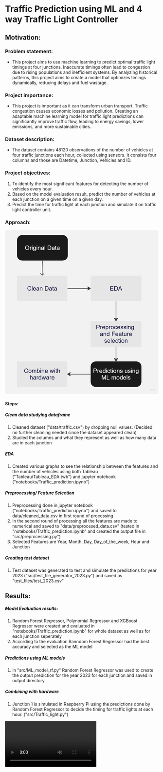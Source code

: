 # Traffic Prediction using ML and 4 way Traffic Light Controller

## Motivation:

### Problem statement:

- This project aims to use machine learning to predict optimal traffic light timings at four junctions. Inaccurate timings often lead to congestion due to rising populations and inefficient systems. By analyzing historical patterns, this project aims to create a model that optimizes timings dynamically, reducing delays and fuel wastage.


### Project importance:

- This project is important as it can transform urban transport. Traffic congestion causes economic losses and pollution. Creating an adaptable machine learning model for traffic light predictions can significantly improve traffic flow, leading to energy savings, lower emissions, and more sustainable cities.


### Dataset description:

- The dataset contains 48120 observations of the number of vehicles at four traffic junctions each hour, collected using sensors. It consists four columns and those are Datetime, Junction, Vehicles and ID.


### Project objectives:
1. To identify the most significant features for detecting the number of vehicles every hour.
2. Based on the model evaluation result, predict the number of vehicles at each junction on a given time on a given day.
3. Predict the time for traffic light at each junction and simulate it on traffic light controller unit.


### Approach:

![**Alt text**](Flowchart.jpg)

#### Steps:

##### Clean data studying dataframe
1. Cleaned dataset ("data/traffic.csv") by dropping null values. (Decided no further cleaning needed since the dataset appeared clean)
2. Studied the columns and what they represent as well as how many data are in each junction

##### EDA
1. Created various graphs to see the relationship between the features and the number of vehicles using both Tableau ("Tableau/Tableau_EDA.twb") and jupyter notebook ("notebooks/Traffic_prediction.ipynb")

##### Preprocessing/ Feature Selection
1. Preprocessing done in jupyter notebook ("notebooks/Traffic_prediction.ipynb") and saved to data/cleaned_data.csv in first round of processing
2. In the second round of processing all the features are made to numerical and saved to "data/preprocesed_data.csv" (tested in "notebooks/Traffic_prediction.ipynb" and created the output file in "src/preprocessing.py")
3. Selected Features are Year, Month, Day, Day_of_the_week, Hour and Junction

##### Creating test dataset
1. Test dataset was generated to test and simulate the predictions for year 2023 ("src/test_file_generator_2023.py") and saved as "test_files/test_2023.csv"

## Results:

##### Model Evaluation results:
1. Random Forest Regressor, Polynomial Regressor and XGBoost Regressor were created and evaluated in "notebooks/Traffic_prediction.ipynb" for whole dataset as well as for each junction seperately
2. According to the evaluation Ranndom Forest Regressor had the best accuracy and selected as the ML model

##### Predictions using ML models
1. In "src/ML_model_rf.py" Random Forest Regressor was used to create the output prediction for the year 2023 for each junction and saved in output directory

##### Combining with hardware
1. Junction 1 is simulated in Raspberry Pi using the predictions done by Random Forest Regressor to decide the timing for traffic lights at each hour. ("src/Traffic_light.py")

<video src="https://github.com/vidu-wil/LHL-Final-Project/blob/main/Traffic_light_controller_video.mp4" controls title="Title"></video>